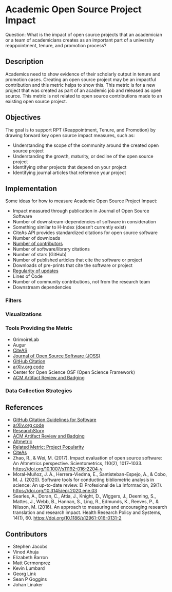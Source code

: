 # Academic Open Source Project Impact

Question: What is the impact of open source projects that an academician or a team of academicians creates as an important part of a university reappointment, tenure, and promotion process? 

## Description
Academics need to show evidence of their scholarly output in tenure and promotion cases. Creating an open source project may be an impactful contribution and this metric helps to show this. This metric is for a new project that was created as part of an academic job and released as open source. This metric is not related to open source contributions made to an existing open source project.

## Objectives
The goal is to support RPT (Reappointment, Tenure, and Promotion) by drawing forward key open source impact measures, such as: 
* Understanding the scope of the community around the created open source project 
* Understanding the growth, maturity, or decline of the open source project 
* Identifying other projects that depend on your project 
* Identifying journal articles that reference your project

## Implementation
Some ideas for how to measure Academic Open Source Project Impact:
* Impact measured through publication in Journal of Open Source Software
* Number of downstream-dependencies of software in consideration 
* Something similar to H-Index (doesn’t currently exist)
* CiteAs API provides standardized citations for open source software
* Number of downloads
* [Number of contributors](https://chaoss.community/metric-contributors/)
* Number of software/library citations
* Number of stars (GitHub)
* Number of published articles that cite the software or project
* Downloads of pre-prints that cite the software or project
* [Regularity of updates](https://chaoss.community/metric-activity-dates-and-times/)
* Lines of Code
* Number of community contributions, not from the research team
* Downstream dependencies

### Filters 

### Visualizations 

### Tools Providing the Metric
* GrimoireLab
* Augur
* [CiteAS](https://citeas.org/)
* [Journal of Open Source Software (JOSS)](https://joss.theoj.org/)
* [GitHub Citation](https://docs.github.com/en/github/creating-cloning-and-archiving-repositories/creating-a-repository-on-github/about-citation-files)
* [arXiv.org code](https://blog.arxiv.org/2020/10/08/new-arxivlabs-feature-provides-instant-access-to-code/)
* Center for Open Science OSF (Open Science Framework)
* [ACM Artifact Review and Badging](https://www.acm.org/publications/policies/artifact-review-and-badging-current)

### Data Collection Strategies

## References 
* [GitHub Citation Guidelines for Software](https://docs.github.com/en/github/creating-cloning-and-archiving-repositories/creating-a-repository-on-github/about-citation-files)
* [arXiv.org code](https://blog.arxiv.org/2020/10/08/new-arxivlabs-feature-provides-instant-access-to-code/)
* [ResearchStory](https://www.researchstory.com/)
* [ACM Artifact Review and Badging](https://www.acm.org/publications/policies/artifact-review-and-badging-current)
* [Altmetric](https://www.altmetric.com/)
* [Related Metric: Project Popularity](https://chaoss.community/metric-project-popularity/)
* [CiteAs](https://citeas.org/about)
* Zhao, R., & Wei, M. (2017). Impact evaluation of open source software: An Altmetrics perspective. Scientometrics, 110(2), 1017–1033. https://doi.org/10.1007/s11192-016-2204-y
* Moral-Muñoz, J. A., Herrera-Viedma, E., Santisteban-Espejo, A., & Cobo, M. J. (2020). Software tools for conducting bibliometric analysis in science: An up-to-date review. El Profesional de La Información, 29(1). https://doi.org/10.3145/epi.2020.ene.03
* Searles, A., Doran, C., Attia, J., Knight, D., Wiggers, J., Deeming, S., Mattes, J., Webb, B., Hannan, S., Ling, R., Edmunds, K., Reeves, P., & Nilsson, M. (2016). An approach to measuring and encouraging research translation and research impact. Health Research Policy and Systems, 14(1), 60. https://doi.org/10.1186/s12961-016-0131-2

## Contributors
* Stephen Jacobs
* Vinod Ahuja
* Elizabeth Barron
* Matt Germonprez
* Kevin Lumbard
* Georg Link
* Sean P Goggins
* Johan Linaker
